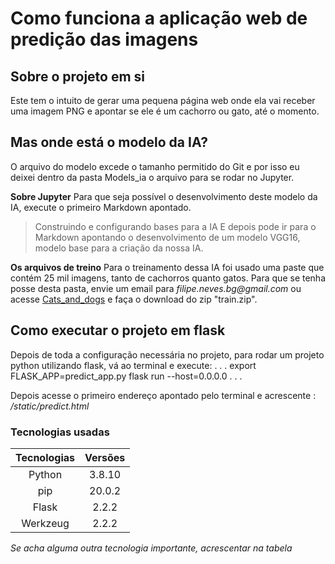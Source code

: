 # Como funciona a aplicação web de predição das imagens

## Sobre o projeto em si
Este tem o intuito de gerar uma pequena página web onde ela vai receber uma imagem PNG e apontar se ele é um cachorro ou gato, até o momento.

## Mas onde está o modelo da IA?
O arquivo do modelo excede o tamanho permitido do Git e por isso eu deixei dentro da pasta Models_ia o arquivo para se rodar no Jupyter. 

**Sobre Jupyter**
Para que seja possível o desenvolvimento deste modelo da IA, execute o primeiro Markdown apontado.
> Construindo e configurando bases para a IA
E depois pode ir para o Markdown apontando o desenvolvimento de um modelo VGG16, modelo base para a criação da nossa IA.

**Os arquivos de treino**
Para o treinamento dessa IA foi usado uma paste que contém 25 mil imagens, tanto de cachorros quanto gatos. Para que se tenha posse desta pasta, envie um email para _filipe.neves.bg@gmail.com_ ou acesse [Cats_and_dogs](https://www.kaggle.com/c/dogs-vs-cats/data) e faça o download do zip "train.zip".

## Como executar o projeto em flask
Depois de toda a configuração necessária no projeto, para rodar um projeto python utilizando flask, vá ao terminal e execute:
. . .
export FLASK_APP=predict_app.py
flask run --host=0.0.0.0
. . . 

Depois acesse o primeiro endereço apontado pelo terminal e acrescente : _/static/predict.html_

### Tecnologias usadas
| Tecnologias | Versões |
|:-----------:|:-------:|
| Python      |  3.8.10 |
| pip         |  20.0.2 |
| Flask       |   2.2.2 |
| Werkzeug    |   2.2.2 |

_Se acha alguma outra tecnologia importante, acrescentar na tabela_


